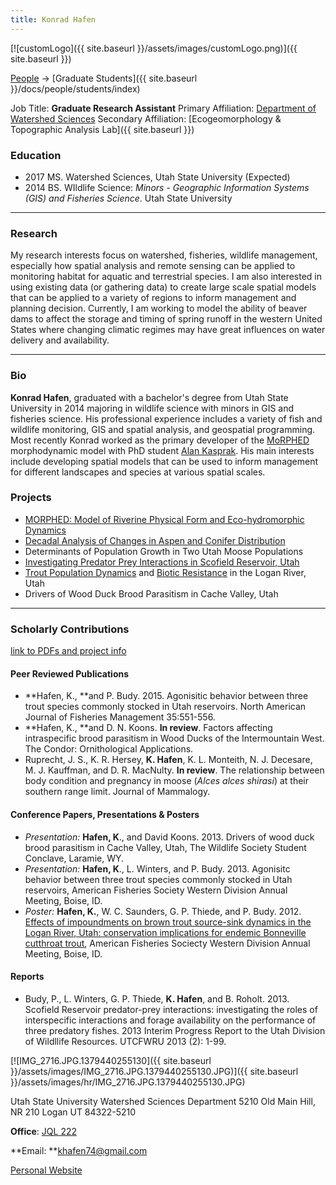 ```yaml
---
title: Konrad Hafen
---
```


[![customLogo]({{ site.baseurl }}/assets/images/customLogo.png)]({{ site.baseurl }})

[People]({{site.baseurl}}/docs/people/index) -> [Graduate Students]({{ site.baseurl }}/docs/people/students/index)

Job Title: **Graduate Research Assistant**
Primary Affiliation: [Department of Watershed Sciences](http://www.cnr.usu.edu/wats)
Secondary Affiliation: [Ecogeomorphology & Topographic Analysis Lab]({{ site.baseurl }})

### Education

- 2017 MS. Watershed Sciences, Utah State University (Expected)
- 2014 BS. WIldlife Science: *Minors - Geographic Information Systems (GIS) and Fisheries Science*. Utah State University

------

### Research

My research interests focus on watershed, fisheries, wildlife management, especially how spatial analysis and remote sensing can be applied to monitoring habitat for aquatic and terrestrial species. I am also interested in using existing data (or gathering data) to create large scale spatial models that can be applied to a variety of regions to inform management and planning decision. Currently,  I am working to model the ability of beaver dams to affect the storage and timing of spring runoff in the western United States where changing climatic regimes may have great influences on water delivery and availability. 

------

### Bio

**Konrad Hafen**, graduated with a bachelor's degree from Utah State University in 2014 majoring in wildlife science with minors in GIS and fisheries science. His professional experience includes a variety of fish and wildlife monitoring, GIS and spatial analysis, and geospatial programming. Most recently Konrad worked as the primary developer of the [MoRPHED](https://github.com/morphed/MoRPHED) morphodynamic model with PhD student [Alan Kasprak](http://www.alankasprak.org/). His main interests include developing spatial models that can be used to inform management for different landscapes and species at various spatial scales. 

### Projects

- [MORPHED: Model of Riverine Physical Form and Eco-hydromorphic Dynamics](http://morphed.joewheaton.org/)
- [Decadal Analysis of Changes in Aspen and Conifer Distribution](https://sites.google.com/site/konradhafengis/undergraduate-research/aspen-conifer-succession)
- Determinants of Population Growth in Two Utah Moose Populations
- [Investigating Predator Prey Interactions in Scofield Reservoir, Utah](http://www.usu.edu/fel/research/scofield-reservoir/)
- [Trout Population Dynamics](http://www.usu.edu/fel/research/logan-river/) and [Biotic Resistance](http://www.usu.edu/fel/research/righthand-fork/) in the Logan River, Utah
- Drivers of Wood Duck Brood Parasitism in Cache Valley, Utah

------

### Scholarly Contributions

[link to PDFs and project info](https://sites.google.com/site/konradhafengis/papers-presentations-reports)

#### Peer Reviewed Publications

- **Hafen, K., **and P. Budy. 2015. Agonisitic behavior between three trout species commonly stocked in Utah reservoirs. North American Journal of Fisheries Management 35:551-556. 
- **Hafen, K., **and D. N. Koons. **In review**. Factors affecting intraspecific brood parasitism in Wood Ducks of the Intermountain West. The Condor: Ornithological Applications.
- Ruprecht, J. S., K. R. Hersey, **K. Hafen**, K. L. Monteith, N. J. Decesare, M. J. Kauffman, and D. R. MacNulty. **In review**. The relationship between body condition and pregnancy in moose (*Alces alces shirasi*) at their southern range limit. Journal of Mammalogy.

#### Conference Papers, Presentations & Posters

- *Presentation:*  **Hafen, K**., and David Koons. 2013. Drivers of wood duck brood parasitism in Cache Valley, Utah, The Wildlife Society Student Conclave, Laramie, WY.
- *Presentation:* **Hafen, K**., L. Winters, and P. Budy. 2013. Agonisitc behavior between three trout species commonly stocked in Utah reservoirs, American Fisheries Society Western Division Annual Meeting, Boise, ID. 
- *Poster:*  **Hafen, K.**, W. C. Saunders, G. P. Thiede, and P. Budy. 2012. [Effects of impoundments on brown trout source-sink dynamics in the Logan River, Utah: conservation implications for endemic Bonneville cutthroat trout](https://sites.google.com/site/konradhafengis/undergraduate-research/brown-trout-source-sink-dynamics), American Fisheries Sociecty Western Division Annual Meeting, Boise, ID.

#### Reports

- Budy, P., L. Winters, G. P. Thiede, **K. Hafen**, and B. Roholt. 2013. Scofield Reservoir predator-prey interactions: investigating the roles of interspecific interactions and forage availability on the performance of three predatory fishes. 2013 Interim Progress Report to the Utah Division of Wildllife Resources. UTCFWRU 2013 (2): 1-99.



[![IMG_2716.JPG.1379440255130]({{ site.baseurl }}/assets/images/IMG_2716.JPG.1379440255130.JPG)]({{ site.baseurl }}/assets/images/hr/IMG_2716.JPG.1379440255130.JPG)

Utah State University
Watershed Sciences Department
5210 Old Main Hill, NR 210
Logan UT 84322-5210

**Office**:  [JQL 222](http://www.usu.edu/map/index.cfm?id=47)

**Email: **khafen74@gmail.com

[Personal Website](http://khafen74.github.io/)

